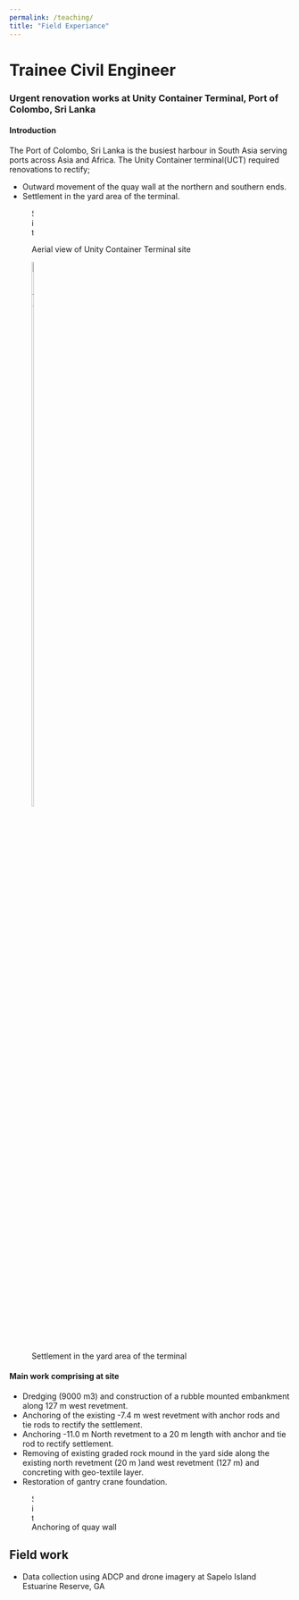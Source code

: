 ```yaml
---
permalink: /teaching/
title: "Field Experiance"
---
```



# Trainee Civil Engineer
### Urgent renovation works at Unity Container Terminal, Port of Colombo, Sri Lanka
#### Introduction 
The Port of Colombo, Sri Lanka is the busiest harbour in South Asia serving ports across Asia and Africa. The Unity Container terminal(UCT) required renovations to rectify; 
* Outward movement of the quay wall at the northern and southern ends.
* Settlement in the yard area of the terminal.

<figure>

<img src="{{site.url}}/images/Training/IMG_2233.JPG" width="2.5" height="50" alt="Site"/>

<figcaption>

Aerial view of Unity Container Terminal site 

</figcaption>

</figure>
 
 
<figure>
<img src="{{site.url}}/images/Training/IMG_1408.JPG" width="10%" height="50%" alt="Site"/>
<figcaption>
Settlement in the yard area of the terminal 
</figcaption>
</figure>
 
#### Main work comprising at site
* Dredging (9000 m3) and construction of a rubble mounted embankment along 127 m west revetment.
* Anchoring of the existing -7.4 m west revetment with anchor rods and tie rods to rectify the settlement.
* Anchoring -11.0 m North revetment to a 20 m length with anchor and tie rod to rectify settlement.
* Removing of existing graded rock mound in the yard side along the existing north revetment (20 m )and west revetment (127 m) and concreting with geo-textile layer.
* Restoration of gantry crane foundation.    


<figure>
<img src="{{site.url}}/images/Training/image057.jpg" width="2.5" height="50" alt="Site"/>
<figcaption>
Anchoring of quay wall
</figcaption>
</figure>

 
 
## Field work 
- Data collection using ADCP and drone imagery at Sapelo Island Estuarine Reserve, GA

